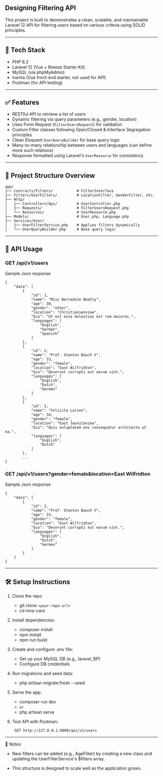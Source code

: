 ## Designing Filtering API

This project is built to demonstrates a clean, scalable, and maintainable Laravel 12 API for filtering users based on various criteria using SOLID principles.

---

## 🔧 Tech Stack

- PHP 8.2
- Laravel 12 (Vue + Breeze Starter Kit)
- MySQL (via phpMyAdmin)
- Inertia (Vue front-end starter, not used for API)
- Postman (for API testing)

---

## ✅ Features

- RESTful API to retrieve a list of users
- Dynamic filtering via query parameters (e.g., gender, location)
- Uses Form Request (`FilterUsersRequest`) for validation
- Custom Filter classes following Open/Closed & Interface Segregation principles
- Clean Eloquent `UserQueryBuilder` for base query logic
- Many-to-many relationship between users and languages (can define more such relations)
- Response formatted using Laravel's `UserResource` for consistency

---
## 📂 Project Structure Overview
```
app/
├── Contracts/Filters/           # FilterInterface
├── Filters/UserFilters/         # LocationFilter, GenderFilter, etc.
├── Http/
│   ├── Controllers/Api/         # UserController.php
│   ├── Requests/                # FilterUsersRequest.php
│   └── Resources/               # UserResource.php
├── Models/                      # User.php, Language.php
├── Services/User/
│   ├── UserFilterService.php    # Applies filters dynamically
│   └── UserQueryBuilder.php     # Base query logic

```

---

## 🚀 API Usage

### GET /api/v1/users

Sample Json response

```
{
    "data": [
        {
            "id": 1,
            "name": "Miss Bernadine Beatty",
            "age": 30,
            "gender": "other",
            "location": "Christiansenview",
            "bio": "Ut est esse molestias est rem maiores.",
            "languages": [
                "English",
                "German",
                "Spanish"
            ]
        },
        {
            "id": 2,
            "name": "Prof. Stanton Bauch V",
            "age": 33,
            "gender": "female",
            "location": "East Wilfridton",
            "bio": "Deserunt corrupti est earum sint.",
            "languages": [
                "English",
                "Dutch",
                "German"
            ]
        },
        {
            "id": 3,
            "name": "Felicita Larson",
            "age": 34,
            "gender": "female",
            "location": "East Jaunitaview",
            "bio": "Quis voluptatem eos consequatur architecto ut ea.",
            "languages": [
                "English",
                "Dutch"
            ]
        },
        ...
}
```

### GET /api/v1/users?gender=female&location=East Wilfridton

Sample Json response

```
{
    "data": [
        {
            "id": 2,
            "name": "Prof. Stanton Bauch V",
            "age": 33,
            "gender": "female",
            "location": "East Wilfridton",
            "bio": "Deserunt corrupti est earum sint.",
            "languages": [
                "English",
                "Dutch",
                "German"
            ]
        }
    ]
}

```
---

## 🛠️ Setup Instructions

1. Clone the repo

    * git clone `<your-repo-url>`
    * cd nina-care

2. Install dependencies:

    * composer install
    * npm install
    * npm run build

2. Create and configure .env file:

    * Set up your MySQL DB (e.g., laravel_BP)
    * Configure DB credentials

4. Run migrations and seed data:

    * php artisan migrate:fresh --seed

5. Serve the app:

    * composer run dev 
    * `or`
    * php artisan serve 

6. Test API with Postman:

        GET http://127.0.0.1:8000/api/v1/users

---

🙌 Notes

- New filters can be added (e.g., AgeFilter) by creating a new class and updating the UserFilterService's $filters array.

- This structure is designed to scale well as the application grows.


